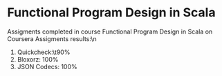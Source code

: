 # Functional Program Design in Scala
Assigments completed in course Functional Program Design in Scala on Coursera
Assigments results:\n
1. Quickcheck:\t90%
2. Bloxorz:     100%
3. JSON Codecs: 100%
